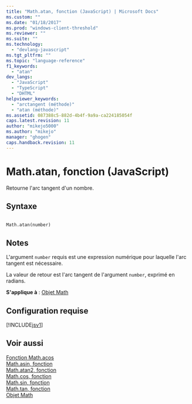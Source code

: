 ```yaml
---
title: "Math.atan, fonction (JavaScript) | Microsoft Docs"
ms.custom: ""
ms.date: "01/18/2017"
ms.prod: "windows-client-threshold"
ms.reviewer: ""
ms.suite: ""
ms.technology: 
  - "devlang-javascript"
ms.tgt_pltfrm: ""
ms.topic: "language-reference"
f1_keywords: 
  - "atan"
dev_langs: 
  - "JavaScript"
  - "TypeScript"
  - "DHTML"
helpviewer_keywords: 
  - "arctangent (méthode)"
  - "atan (méthode)"
ms.assetid: 087388c5-882d-4b4f-9a9a-ca224185054f
caps.latest.revision: 11
author: "mikejo5000"
ms.author: "mikejo"
manager: "ghogen"
caps.handback.revision: 11
---
```

# Math.atan, fonction (JavaScript)
Retourne l'arc tangent d'un nombre.  
  
## Syntaxe  
  
```  
  
Math.atan(number)   
```  
  
## Notes  
 L'argument `number` requis est une expression numérique pour laquelle l'arc tangent est nécessaire.  
  
 La valeur de retour est l'arc tangent de l'argument `number`, exprimé en radians.  
  
 **S'applique à** : [Objet Math](../../javascript/reference/math-object-javascript.md)  
  
## Configuration requise  
 [!INCLUDE[jsv1](../../javascript/misc/includes/jsv1-md.md)]  
  
## Voir aussi  
 [Fonction Math.acos](../../javascript/reference/math-acos-function-javascript.md)   
 [Math.asin, fonction](../../javascript/reference/math-asin-function-javascript.md)   
 [Math.atan2, fonction](../../javascript/reference/math-atan2-function-javascript.md)   
 [Math.cos, fonction](../../javascript/reference/math-cos-function-javascript.md)   
 [Math.sin, fonction](../../javascript/reference/math-sin-function-javascript.md)   
 [Math.tan, fonction](../../javascript/reference/math-tan-function-javascript.md)   
 [Objet Math](../../javascript/reference/math-object-javascript.md)
